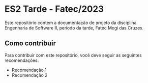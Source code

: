 # ES2 Tarde - Fatec/2023

Este repositório contém a documentação de projeto da disciplina Engenharia de Software II, período da tarde, Fatec Mogi das Cruzes.

## Como contribuir

Para contribuir com este repositório, você deve seguir as seguintes recomendações:
* Recomendação 1
* Recomendação 2